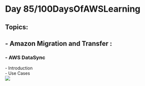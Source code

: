 <h1> Day 85/100DaysOfAWSLearning </h1>
<h2> Topics: </h2>

 <h2>  - Amazon Migration and Transfer : </h2>


<h3> - AWS DataSync </h3> 
      - Introduction <br>
      - Use Cases <br>
                
    

<img src = "https://github.com/thetechgirlgita/100-days-of-aws-learning/blob/master/Images/Day84/84.jpg?raw=true">

